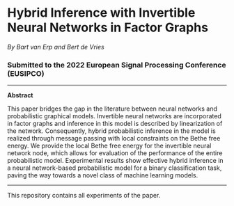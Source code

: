 # Hybrid Inference with Invertible Neural Networks in Factor Graphs
*By Bart van Erp and Bert de Vries*
### Submitted to the 2022 European Signal Processing Conference (EUSIPCO)
---
**Abstract**

This paper bridges the gap in the literature between neural networks and probabilistic graphical models. Invertible neural networks are incorporated in factor graphs and inference in this model is described by linearization of the network. Consequently, hybrid probabilistic inference in the model is realized through message passing with local constraints on the Bethe free energy. We provide the local Bethe free energy for the invertible neural network node, which allows for evaluation of the performance of the entire probabilistic model. Experimental results show effective hybrid inference in a neural network-based probabilistic model for a binary classification task, paving the way towards a novel class of machine learning models.

---
This repository contains all experiments of the paper.
